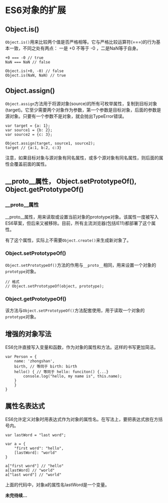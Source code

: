 # ES6对象的扩展 #

## Object.is() ##

`Object.is()`用来比较两个值是否严格相等。它与严格比较运算符(===)的行为基本一致，不同之处有两点： 一是 +0 不等于 -0 ，二是NaN等于自身。

	+0 === -0 // true
	NaN === NaN // false

	Object.is(+0, -0) // false
	Object.is(NaN, NaN) // true


## Object.assign() ##

`Object.assign`方法用于将源对象(source)的所有可枚举属性，复制到目标对象(target)。它至少需要两个对象作为参数，第一个参数是目标对象，后面的参数是源对象。只要有一个参数不是对象，就会抛出TypeError错误。

	var target = {a: 1};
	var source1 = {b: 2};
	var source2 = {c: 3};

	Object.assign(target, source1, source2);
	target // {a:1, b:2, c:3}

注意，如果目标对象与源对象有同名属性，或多个源对象有同名属性，则后面的属性会覆盖前面的属性。

## __proto__属性， Object.setPrototypeOf(), Object.getPrototypeOf() ##

### __proto__属性 ###

__proto__属性，用来读取或设置当前对象的prototype对象。该属性一度被写入ES6草案，但后来又被移除。目前，所有主流浏览器(包括IE11)都部署了这个属性。

有了这个属性，实际上不需要`Object.create()`来生成新对象了。

### Object.setPrototypeOf() ###

`Object.setPrototypeOf()`方法的作用与`__proto__`相同，用来设置一个对象的`prototype`对象。

	// 格式
	// Object.setPrototypeOf(object, prototype);

### Object.getPrototypeOf() ###

该方法与`Object.setPrototypeOf()`方法配套使用，用于读取一个对象的`prototype`对象。

## 增强的对象写法 ##

ES6允许直接写入变量和函数，作为对象的属性和方法。这样的书写更加简洁。

	var Person = {
		name: 'zhongshan',
		birth, // 等同于 birth: birth
		hello() { // 等同于 hello: funciton() {...}
			console.log("hello, my name is", this.name);
		}
		}
	}

## 属性名表达式 ##

ES6允许定义对象时用表达式作为对象的属性名。在写法上，要把表达式放在方括号内。

	var lastWord = "last word";

	var a = {
		"first word": "hello",
		[lastWord]: "world"
	}

	a["first word"] // "hello"
	a[lastWord] // "world"
	a["last word"] // "world"

上面的代码中，对象a的属性名lastWord是一个变量。

**未完待续...**